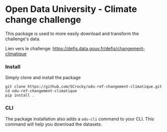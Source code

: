 # Open Data University - Climate change challenge

This package is used to more easily download and transform the challenge's data.

Lien vers le challenge: https://defis.data.gouv.fr/defis/changement-climatique

### Install

Simply clone and install the package
 ```
 git clone https://github.com/SCrocky/odu-ref-changement-climatique.git
 cd odu-ref-changement-climatique
 pip install .
 ```

 ### CLI

 The package installation also adds a `odu-cli` command to your CLI.
 This command will help you download the datasets.
